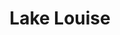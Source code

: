 ---
layout: product
id: 1491340460094
title: Lake Louise
body_html: >-
  <p>Taken at Lake Louise during the summer of 2018.</p>

  <p>This spot has been on my list of “Must See” places for years. I actually used to use a photo of Lake Louise for my website and branding in the past so to see it in person was surreal.</p>

  <p> </p>
vendor: Connell McCarthy
product_type: Photo Print
created_at: 2018-10-13T20:48:27-04:00
handle: lake-louise
updated_at: 2022-01-18T10:42:38-05:00
published_at: 2018-08-22T19:38:24-04:00
template_suffix: ""
status: active
published_scope: global
tags: Batch 02, lake, mountain, mountains, Print, snow
admin_graphql_api_id: gid://shopify/Product/1491340460094
variants:
  - id: 39577002868798
    product_id: 1491340460094
    title: 8x10” / Full Colour
    price: "35.00"
    sku: CM-PP-B2-05-XXS-FC
    position: 1
    inventory_policy: deny
    compare_at_price: null
    fulfillment_service: manual
    inventory_management: null
    option1: 8x10”
    option2: Full Colour
    option3: null
    created_at: 2021-09-01T11:24:18-04:00
    updated_at: 2021-09-01T11:24:36-04:00
    taxable: true
    barcode: ""
    grams: 208
    image_id: 6301663035454
    weight: 0.208
    weight_unit: kg
    inventory_item_id: 41671443513406
    inventory_quantity: 0
    old_inventory_quantity: 0
    requires_shipping: true
    admin_graphql_api_id: gid://shopify/ProductVariant/39577002868798
  - id: 39577002901566
    product_id: 1491340460094
    title: 8x10” / Black & White
    price: "35.00"
    sku: CM-PP-B2-05-XXS-BW
    position: 2
    inventory_policy: deny
    compare_at_price: null
    fulfillment_service: manual
    inventory_management: null
    option1: 8x10”
    option2: Black & White
    option3: null
    created_at: 2021-09-01T11:24:18-04:00
    updated_at: 2021-09-01T11:24:36-04:00
    taxable: true
    barcode: ""
    grams: 208
    image_id: 6301662904382
    weight: 0.208
    weight_unit: kg
    inventory_item_id: 41671443546174
    inventory_quantity: 0
    old_inventory_quantity: 0
    requires_shipping: true
    admin_graphql_api_id: gid://shopify/ProductVariant/39577002901566
  - id: 39577002934334
    product_id: 1491340460094
    title: 8.5x11” / Full Colour
    price: "35.00"
    sku: CM-PP-B2-05-XS-FC
    position: 3
    inventory_policy: deny
    compare_at_price: null
    fulfillment_service: manual
    inventory_management: null
    option1: 8.5x11”
    option2: Full Colour
    option3: null
    created_at: 2021-09-01T11:24:19-04:00
    updated_at: 2021-09-01T11:24:36-04:00
    taxable: true
    barcode: ""
    grams: 208
    image_id: 6301663035454
    weight: 0.208
    weight_unit: kg
    inventory_item_id: 41671443578942
    inventory_quantity: 0
    old_inventory_quantity: 0
    requires_shipping: true
    admin_graphql_api_id: gid://shopify/ProductVariant/39577002934334
  - id: 39577002967102
    product_id: 1491340460094
    title: 8.5x11” / Black & White
    price: "35.00"
    sku: CM-PP-B2-05-XS-BW
    position: 4
    inventory_policy: deny
    compare_at_price: null
    fulfillment_service: manual
    inventory_management: null
    option1: 8.5x11”
    option2: Black & White
    option3: null
    created_at: 2021-09-01T11:24:19-04:00
    updated_at: 2021-09-01T11:24:36-04:00
    taxable: true
    barcode: ""
    grams: 208
    image_id: 6301662904382
    weight: 0.208
    weight_unit: kg
    inventory_item_id: 41671443611710
    inventory_quantity: 0
    old_inventory_quantity: 0
    requires_shipping: true
    admin_graphql_api_id: gid://shopify/ProductVariant/39577002967102
  - id: 39577002999870
    product_id: 1491340460094
    title: 13x19” / Full Colour
    price: "40.00"
    sku: CM-PP-B2-05-S-FC
    position: 5
    inventory_policy: deny
    compare_at_price: null
    fulfillment_service: manual
    inventory_management: null
    option1: 13x19”
    option2: Full Colour
    option3: null
    created_at: 2021-09-01T11:24:19-04:00
    updated_at: 2021-09-01T11:24:36-04:00
    taxable: true
    barcode: ""
    grams: 208
    image_id: 6301663035454
    weight: 0.208
    weight_unit: kg
    inventory_item_id: 41671443644478
    inventory_quantity: 0
    old_inventory_quantity: 0
    requires_shipping: true
    admin_graphql_api_id: gid://shopify/ProductVariant/39577002999870
  - id: 39577003032638
    product_id: 1491340460094
    title: 13x19” / Black & White
    price: "40.00"
    sku: CM-PP-B2-05-S-BW
    position: 6
    inventory_policy: deny
    compare_at_price: null
    fulfillment_service: manual
    inventory_management: null
    option1: 13x19”
    option2: Black & White
    option3: null
    created_at: 2021-09-01T11:24:19-04:00
    updated_at: 2021-09-01T11:24:36-04:00
    taxable: true
    barcode: ""
    grams: 208
    image_id: 6301662904382
    weight: 0.208
    weight_unit: kg
    inventory_item_id: 41671443677246
    inventory_quantity: 0
    old_inventory_quantity: 0
    requires_shipping: true
    admin_graphql_api_id: gid://shopify/ProductVariant/39577003032638
  - id: 39577003065406
    product_id: 1491340460094
    title: 16x20” / Full Colour
    price: "50.00"
    sku: CM-PP-B2-05-M-FC
    position: 7
    inventory_policy: deny
    compare_at_price: null
    fulfillment_service: manual
    inventory_management: null
    option1: 16x20”
    option2: Full Colour
    option3: null
    created_at: 2021-09-01T11:24:19-04:00
    updated_at: 2021-09-01T11:24:36-04:00
    taxable: true
    barcode: ""
    grams: 208
    image_id: 6301663035454
    weight: 0.208
    weight_unit: kg
    inventory_item_id: 41671443710014
    inventory_quantity: 0
    old_inventory_quantity: 0
    requires_shipping: true
    admin_graphql_api_id: gid://shopify/ProductVariant/39577003065406
  - id: 39577003098174
    product_id: 1491340460094
    title: 16x20” / Black & White
    price: "50.00"
    sku: CM-PP-B2-05-M-BW
    position: 8
    inventory_policy: deny
    compare_at_price: null
    fulfillment_service: manual
    inventory_management: null
    option1: 16x20”
    option2: Black & White
    option3: null
    created_at: 2021-09-01T11:24:19-04:00
    updated_at: 2021-09-01T11:24:36-04:00
    taxable: true
    barcode: ""
    grams: 208
    image_id: 6301662904382
    weight: 0.208
    weight_unit: kg
    inventory_item_id: 41671443742782
    inventory_quantity: 0
    old_inventory_quantity: 0
    requires_shipping: true
    admin_graphql_api_id: gid://shopify/ProductVariant/39577003098174
  - id: 39577003130942
    product_id: 1491340460094
    title: 20x24” / Full Colour
    price: "60.00"
    sku: CM-PP-B2-05-L-FC
    position: 9
    inventory_policy: deny
    compare_at_price: null
    fulfillment_service: manual
    inventory_management: null
    option1: 20x24”
    option2: Full Colour
    option3: null
    created_at: 2021-09-01T11:24:19-04:00
    updated_at: 2021-09-01T11:24:36-04:00
    taxable: true
    barcode: ""
    grams: 208
    image_id: 6301663035454
    weight: 0.208
    weight_unit: kg
    inventory_item_id: 41671443775550
    inventory_quantity: 0
    old_inventory_quantity: 0
    requires_shipping: true
    admin_graphql_api_id: gid://shopify/ProductVariant/39577003130942
  - id: 39577003163710
    product_id: 1491340460094
    title: 20x24” / Black & White
    price: "60.00"
    sku: CM-PP-B2-05-L-BW
    position: 10
    inventory_policy: deny
    compare_at_price: null
    fulfillment_service: manual
    inventory_management: null
    option1: 20x24”
    option2: Black & White
    option3: null
    created_at: 2021-09-01T11:24:19-04:00
    updated_at: 2021-09-01T11:24:36-04:00
    taxable: true
    barcode: ""
    grams: 208
    image_id: 6301662904382
    weight: 0.208
    weight_unit: kg
    inventory_item_id: 41671443808318
    inventory_quantity: 0
    old_inventory_quantity: 0
    requires_shipping: true
    admin_graphql_api_id: gid://shopify/ProductVariant/39577003163710
  - id: 39577003196478
    product_id: 1491340460094
    title: 20x30” / Full Colour
    price: "70.00"
    sku: CM-PP-B2-05-XL-FC
    position: 11
    inventory_policy: deny
    compare_at_price: null
    fulfillment_service: manual
    inventory_management: null
    option1: 20x30”
    option2: Full Colour
    option3: null
    created_at: 2021-09-01T11:24:19-04:00
    updated_at: 2021-09-01T11:24:37-04:00
    taxable: true
    barcode: ""
    grams: 208
    image_id: 6301663035454
    weight: 0.208
    weight_unit: kg
    inventory_item_id: 41671443841086
    inventory_quantity: 0
    old_inventory_quantity: 0
    requires_shipping: true
    admin_graphql_api_id: gid://shopify/ProductVariant/39577003196478
  - id: 39577003229246
    product_id: 1491340460094
    title: 20x30” / Black & White
    price: "70.00"
    sku: CM-PP-B2-05-XL-BW
    position: 12
    inventory_policy: deny
    compare_at_price: null
    fulfillment_service: manual
    inventory_management: null
    option1: 20x30”
    option2: Black & White
    option3: null
    created_at: 2021-09-01T11:24:19-04:00
    updated_at: 2021-09-01T11:24:37-04:00
    taxable: true
    barcode: ""
    grams: 208
    image_id: 6301662904382
    weight: 0.208
    weight_unit: kg
    inventory_item_id: 41671443873854
    inventory_quantity: 0
    old_inventory_quantity: 0
    requires_shipping: true
    admin_graphql_api_id: gid://shopify/ProductVariant/39577003229246
  - id: 39577003262014
    product_id: 1491340460094
    title: 24x36” / Full Colour
    price: "90.00"
    sku: CM-PP-B2-05-XXL-FC
    position: 13
    inventory_policy: deny
    compare_at_price: null
    fulfillment_service: manual
    inventory_management: null
    option1: 24x36”
    option2: Full Colour
    option3: null
    created_at: 2021-09-01T11:24:19-04:00
    updated_at: 2021-09-01T11:24:37-04:00
    taxable: true
    barcode: ""
    grams: 208
    image_id: 6301663035454
    weight: 0.208
    weight_unit: kg
    inventory_item_id: 41671443906622
    inventory_quantity: 0
    old_inventory_quantity: 0
    requires_shipping: true
    admin_graphql_api_id: gid://shopify/ProductVariant/39577003262014
  - id: 39577003294782
    product_id: 1491340460094
    title: 24x36” / Black & White
    price: "90.00"
    sku: CM-PP-B2-05-XXL-BW
    position: 14
    inventory_policy: deny
    compare_at_price: null
    fulfillment_service: manual
    inventory_management: null
    option1: 24x36”
    option2: Black & White
    option3: null
    created_at: 2021-09-01T11:24:19-04:00
    updated_at: 2021-09-01T11:24:37-04:00
    taxable: true
    barcode: ""
    grams: 208
    image_id: 6301662904382
    weight: 0.208
    weight_unit: kg
    inventory_item_id: 41671443939390
    inventory_quantity: 0
    old_inventory_quantity: 0
    requires_shipping: true
    admin_graphql_api_id: gid://shopify/ProductVariant/39577003294782
  - id: 39577003327550
    product_id: 1491340460094
    title: 30x40” / Full Colour
    price: "100.00"
    sku: CM-PP-B2-05-XXXL-FC
    position: 15
    inventory_policy: deny
    compare_at_price: null
    fulfillment_service: manual
    inventory_management: null
    option1: 30x40”
    option2: Full Colour
    option3: null
    created_at: 2021-09-01T11:24:19-04:00
    updated_at: 2021-09-01T11:24:37-04:00
    taxable: true
    barcode: ""
    grams: 208
    image_id: 6301663035454
    weight: 0.208
    weight_unit: kg
    inventory_item_id: 41671443972158
    inventory_quantity: 0
    old_inventory_quantity: 0
    requires_shipping: true
    admin_graphql_api_id: gid://shopify/ProductVariant/39577003327550
  - id: 39577003360318
    product_id: 1491340460094
    title: 30x40” / Black & White
    price: "100.00"
    sku: CM-PP-B2-05-XXXL-BW
    position: 16
    inventory_policy: deny
    compare_at_price: null
    fulfillment_service: manual
    inventory_management: null
    option1: 30x40”
    option2: Black & White
    option3: null
    created_at: 2021-09-01T11:24:19-04:00
    updated_at: 2021-09-01T11:24:37-04:00
    taxable: true
    barcode: ""
    grams: 208
    image_id: 6301662904382
    weight: 0.208
    weight_unit: kg
    inventory_item_id: 41671444004926
    inventory_quantity: 0
    old_inventory_quantity: 0
    requires_shipping: true
    admin_graphql_api_id: gid://shopify/ProductVariant/39577003360318
options:
  - id: 2045796876350
    product_id: 1491340460094
    name: Size
    position: 1
    values:
      - 8x10”
      - 8.5x11”
      - 13x19”
      - 16x20”
      - 20x24”
      - 20x30”
      - 24x36”
      - 30x40”
  - id: 8589777272894
    product_id: 1491340460094
    name: Color
    position: 2
    values:
      - Full Colour
      - Black & White
images:
  - id: 6301663035454
    product_id: 1491340460094
    position: 1
    created_at: 2019-03-17T13:01:49-04:00
    updated_at: 2019-10-20T18:44:17-04:00
    alt: null
    width: 1000
    height: 1500
    src: https://cdn.shopify.com/s/files/1/1624/2355/products/Print-Shot---Dark-Background-_Lake-Louise-2019.jpg?v=1571611457
    variant_ids:
      - 39577002868798
      - 39577002934334
      - 39577002999870
      - 39577003065406
      - 39577003130942
      - 39577003196478
      - 39577003262014
      - 39577003327550
    admin_graphql_api_id: gid://shopify/ProductImage/6301663035454
  - id: 6301662904382
    product_id: 1491340460094
    position: 2
    created_at: 2019-03-17T13:01:48-04:00
    updated_at: 2019-10-20T18:44:17-04:00
    alt: null
    width: 1000
    height: 1500
    src: https://cdn.shopify.com/s/files/1/1624/2355/products/Print-Shot---Dark-Background-_Lake-Louise-2019_-B_W.jpg?v=1571611457
    variant_ids:
      - 39577002901566
      - 39577002967102
      - 39577003032638
      - 39577003098174
      - 39577003163710
      - 39577003229246
      - 39577003294782
      - 39577003360318
    admin_graphql_api_id: gid://shopify/ProductImage/6301662904382
  - id: 28230083117118
    product_id: 1491340460094
    position: 3
    created_at: 2021-05-04T19:46:25-04:00
    updated_at: 2021-05-04T19:46:25-04:00
    alt: null
    width: 2000
    height: 1800
    src: https://cdn.shopify.com/s/files/1/1624/2355/products/PAR_02_0001_dde77ab0-5a8c-45e6-a15f-965c3e72660e.png?v=1620171985
    variant_ids: []
    admin_graphql_api_id: gid://shopify/ProductImage/28230083117118
image:
  id: 6301663035454
  product_id: 1491340460094
  position: 1
  created_at: 2019-03-17T13:01:49-04:00
  updated_at: 2019-10-20T18:44:17-04:00
  alt: null
  width: 1000
  height: 1500
  src: https://cdn.shopify.com/s/files/1/1624/2355/products/Print-Shot---Dark-Background-_Lake-Louise-2019.jpg?v=1571611457
  variant_ids:
    - 39577002868798
    - 39577002934334
    - 39577002999870
    - 39577003065406
    - 39577003130942
    - 39577003196478
    - 39577003262014
    - 39577003327550
  admin_graphql_api_id: gid://shopify/ProductImage/6301663035454

---